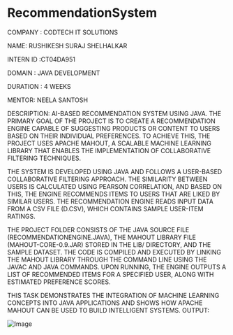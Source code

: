 # RecommendationSystem

COMPANY : CODTECH IT SOLUTIONS

NAME: RUSHIKESH SURAJ SHELHALKAR

INTERN ID :CT04DA951

DOMAIN : JAVA DEVELOPMENT

DURATION : 4 WEEKS

MENTOR: NEELA SANTOSH

DESCRIPTION:
AI-BASED RECOMMENDATION SYSTEM USING JAVA. THE PRIMARY GOAL OF THE PROJECT IS TO CREATE A RECOMMENDATION ENGINE CAPABLE OF SUGGESTING PRODUCTS OR CONTENT TO USERS BASED ON THEIR INDIVIDUAL PREFERENCES. TO ACHIEVE THIS, THE PROJECT USES APACHE MAHOUT, A SCALABLE MACHINE LEARNING LIBRARY THAT ENABLES THE IMPLEMENTATION OF COLLABORATIVE FILTERING TECHNIQUES.

THE SYSTEM IS DEVELOPED USING JAVA AND FOLLOWS A USER-BASED COLLABORATIVE FILTERING APPROACH. THE SIMILARITY BETWEEN USERS IS CALCULATED USING PEARSON CORRELATION, AND BASED ON THIS, THE ENGINE RECOMMENDS ITEMS TO USERS THAT ARE LIKED BY SIMILAR USERS. THE RECOMMENDATION ENGINE READS INPUT DATA FROM A CSV FILE (D.CSV), WHICH CONTAINS SAMPLE USER-ITEM RATINGS.

THE PROJECT FOLDER CONSISTS OF THE JAVA SOURCE FILE (RECOMMENDATIONENGINE.JAVA), THE MAHOUT LIBRARY FILE (MAHOUT-CORE-0.9.JAR) STORED IN THE LIB/ DIRECTORY, AND THE SAMPLE DATASET. THE CODE IS COMPILED AND EXECUTED BY LINKING THE MAHOUT LIBRARY THROUGH THE COMMAND LINE USING THE JAVAC AND JAVA COMMANDS. UPON RUNNING, THE ENGINE OUTPUTS A LIST OF RECOMMENDED ITEMS FOR A SPECIFIED USER, ALONG WITH ESTIMATED PREFERENCE SCORES.

THIS TASK DEMONSTRATES THE INTEGRATION OF MACHINE LEARNING CONCEPTS INTO JAVA APPLICATIONS AND SHOWS HOW APACHE MAHOUT CAN BE USED TO BUILD INTELLIGENT SYSTEMS.
OUTPUT:

![Image](https://github.com/user-attachments/assets/aa98633e-17c7-4eed-b7d6-d806c63bb289)
